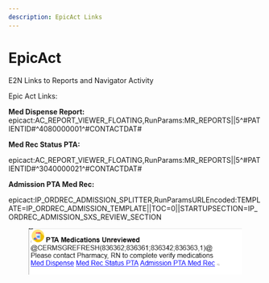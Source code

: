 ```yaml
---
description: EpicAct Links
---
```


# EpicAct

E2N Links to Reports and Navigator Activity



Epic Act Links:&#x20;

**Med Dispense Report:** epicact:AC\_REPORT\_VIEWER\_FLOATING,RunParams:MR\_REPORTS||5^#PATIENTID#^4080000001^#CONTACTDAT#

**Med Rec Status PTA:**

epicact:AC\_REPORT\_VIEWER\_FLOATING,RunParams:MR\_REPORTS||5^#PATIENTID#^3040000021^#CONTACTDAT#

**Admission PTA Med Rec:**

epicact:IP\_ORDREC\_ADMISSION\_SPLITTER,RunParamsURLEncoded:TEMPLATE=IP\_ORDREC\_ADMISSION\_TEMPLATE||TOC=0||STARTUPSECTION=IP\_ORDREC\_ADMISSION\_SXS\_REVIEW\_SECTION

<figure><img src="../../.gitbook/assets/image (5).png" alt=""><figcaption></figcaption></figure>
